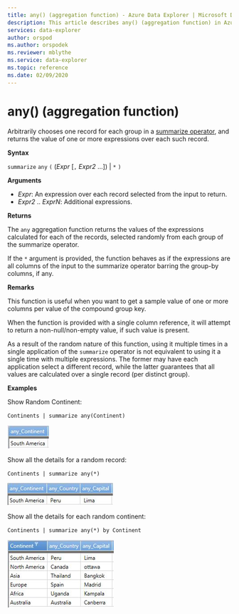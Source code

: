 ```yaml
---
title: any() (aggregation function) - Azure Data Explorer | Microsoft Docs
description: This article describes any() (aggregation function) in Azure Data Explorer.
services: data-explorer
author: orspod
ms.author: orspodek
ms.reviewer: mblythe
ms.service: data-explorer
ms.topic: reference
ms.date: 02/09/2020
---
```

# any() (aggregation function)

Arbitrarily chooses one record for each group in a [summarize operator](summarizeoperator.md),
and returns the value of one or more expressions over each such record.

**Syntax**

`summarize` `any` `(` (*Expr* [`,` *Expr2* ...]) | `*` `)`

**Arguments**

* *Expr*: An expression over each record selected from the input to return.
* *Expr2* .. *ExprN*: Additional expressions.

**Returns**

The `any` aggregation function returns the values of the expressions calculated
for each of the records, selected randomly from each group of the summarize operator.

If the `*` argument is provided, the function behaves as if the expressions are all columns
of the input to the summarize operator barring the group-by columns, if any.

**Remarks**

This function is useful when you want to get a sample value of one or more columns
per value of the compound group key.

When the function is provided with a single column reference, it will attempt to
return a non-null/non-empty value, if such value is present.

As a result of the random nature of this function, using it multiple times in
a single application of the `summarize` operator is not equivalent to using
it a single time with multiple expressions. The former may have each application
select a different record, while the latter guarantees that all values are calculated
over a single record (per distinct group).

**Examples**

Show Random Continent:

```
Continents | summarize any(Continent)
```

![alt text](./images/aggregations/any1.png "any1")

Show all the details for a random record:

```
Continents | summarize any(*)
```

![alt text](./images/aggregations/any2.png "any2")

Show all the details for each random continent:

```
Continents | summarize any(*) by Continent
```

![alt text](./images/aggregations/any3.png "any3")